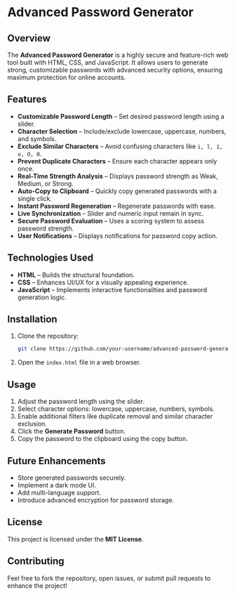 # Advanced Password Generator

## Overview
The **Advanced Password Generator** is a highly secure and feature-rich web tool built with HTML, CSS, and JavaScript. It allows users to generate strong, customizable passwords with advanced security options, ensuring maximum protection for online accounts.

## Features
- **Customizable Password Length** – Set desired password length using a slider.
- **Character Selection** – Include/exclude lowercase, uppercase, numbers, and symbols.
- **Exclude Similar Characters** – Avoid confusing characters like `i, l, 1, o, O, 0`.
- **Prevent Duplicate Characters** – Ensure each character appears only once.
- **Real-Time Strength Analysis** – Displays password strength as Weak, Medium, or Strong.
- **Auto-Copy to Clipboard** – Quickly copy generated passwords with a single click.
- **Instant Password Regeneration** – Regenerate passwords with ease.
- **Live Synchronization** – Slider and numeric input remain in sync.
- **Secure Password Evaluation** – Uses a scoring system to assess password strength.
- **User Notifications** – Displays notifications for password copy action.

## Technologies Used
- **HTML** – Builds the structural foundation.
- **CSS** – Enhances UI/UX for a visually appealing experience.
- **JavaScript** – Implements interactive functionalities and password generation logic.

## Installation
1. Clone the repository:
   ```sh
   git clone https://github.com/your-username/advanced-password-generator.git
   ```
2. Open the `index.html` file in a web browser.

## Usage
1. Adjust the password length using the slider.
2. Select character options: lowercase, uppercase, numbers, symbols.
3. Enable additional filters like duplicate removal and similar character exclusion.
4. Click the **Generate Password** button.
5. Copy the password to the clipboard using the copy button.

## Future Enhancements
- Store generated passwords securely.
- Implement a dark mode UI.
- Add multi-language support.
- Introduce advanced encryption for password storage.

## License
This project is licensed under the **MIT License**.

## Contributing
Feel free to fork the repository, open issues, or submit pull requests to enhance the project!
